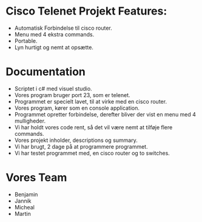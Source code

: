 # Cisco Telenet Projekt Features:

 - Automatisk Forbindelse til cisco router.
 - Menu med 4 ekstra commands.
 - Portable.
 - Lyn hurtigt og nemt at opsætte.
 


# Documentation

- Scriptet i c# med visuel studio.
- Vores program bruger port 23, som er telenet.
- Programmet er specielt lavet, til at virke med en cisco router.
- Vores program, kører som en console application.
- Programmet opretter forbindelse, derefter bliver der vist en menu med 4 mulligheder.
- Vi har holdt vores code rent, så det vil være nemt at tilføje flere commands.
- Vores projekt inholder, descriptions og summary.
- Vi har brugt, 2 dage på at programmere programmet.
- Vi har testet programmet med, en cisco router og to switches.


# Vores Team

- Benjamin
- Jannik
- Micheal
- Martin

